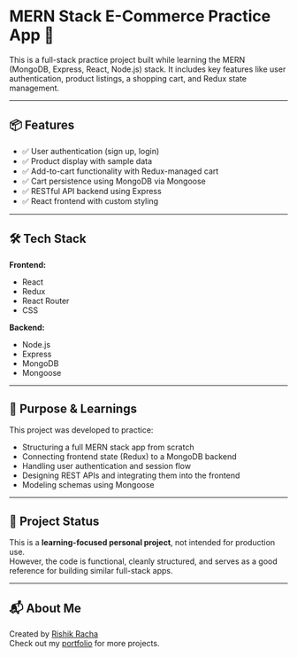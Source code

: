 # MERN Stack E-Commerce Practice App 🛒

This is a full-stack practice project built while learning the MERN (MongoDB, Express, React, Node.js) stack. It includes key features like user authentication, product listings, a shopping cart, and Redux state management.

---

## 📦 Features

- ✅ User authentication (sign up, login)
- ✅ Product display with sample data
- ✅ Add-to-cart functionality with Redux-managed cart
- ✅ Cart persistence using MongoDB via Mongoose
- ✅ RESTful API backend using Express
- ✅ React frontend with custom styling

---

## 🛠️ Tech Stack

**Frontend:**
- React
- Redux
- React Router
- CSS

**Backend:**
- Node.js
- Express
- MongoDB
- Mongoose

---

## 🚀 Purpose & Learnings

This project was developed to practice:
- Structuring a full MERN stack app from scratch
- Connecting frontend state (Redux) to a MongoDB backend
- Handling user authentication and session flow
- Designing REST APIs and integrating them into the frontend
- Modeling schemas using Mongoose

---

## 📁 Project Status

This is a **learning-focused personal project**, not intended for production use.  
However, the code is functional, cleanly structured, and serves as a good reference for building similar full-stack apps.

---

## 📬 About Me

Created by [Rishik Racha](https://www.linkedin.com/in/rishikracha)  
Check out my [portfolio](https://rishikracha.github.io/Portfolio) for more projects.
